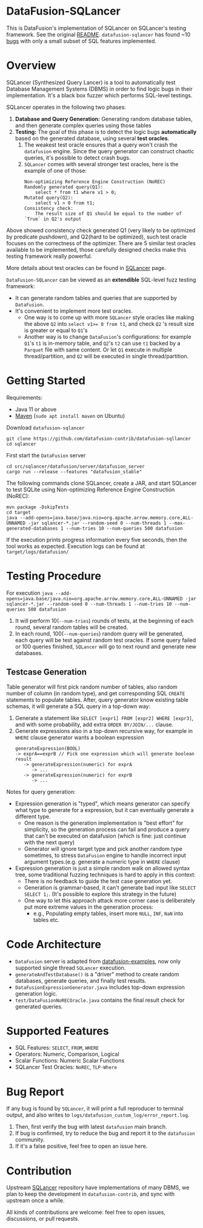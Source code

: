 # DataFusion-SQLancer
This is DataFusion's implementation of SQLancer on SQLancer's testing framework. See the original [README](https://github.com/sqlancer/sqlancer). 
`datafusion-sqlancer` has found ~10 [bugs](https://github.com/apache/datafusion/issues?q=is%3Aissue+label%3Abug+sqlancer+) with only a small subset of SQL features implemented.
# Overview
SQLancer (Synthesized Query Lancer) is a tool to automatically test Database Management Systems (DBMS) in order to find logic bugs in their implementation. It's a black box fuzzer which performs SQL-level testings.

SQLancer operates in the following two phases:

1. **Database and Query Generation:** Generating random database tables, and then generate complex queries using those tables
2. **Testing:** The goal of this phase is to detect the logic bugs **automatically** based on the generated database, using several **test oracles**.
	1. The weakest test oracle ensures that a query won't crash the `datafusion` engine. Since the query generator can construct chaotic queries, it's possible to detect crash bugs.
	2. `SQLancer` comes with several stronger test oracles, here is the example of one of those:
		```
		Non-optimizing Reference Engine Construction (NoREC)
		Randomly generated query(Q1): 
		    select * from t1 where v1 > 0;
		Mutated query(Q2): 
		    select v1 > 0 from t1;
		Consistency check:
		    The result size of Q1 should be equal to the number of `True` in Q2's output
		```
Above showed consistency check generated Q1 (very likely to be optimized by predicate pushdown), and Q2(hard to be optimized), such test oracle focuses on the correctness of the optimizer. There are 5 similar test oracles available to be implemented, those carefully designed checks make this testing framework really powerful.

More details about test oracles can be found in [SQLancer](https://github.com/sqlancer/sqlancer) page.

`DataFusion-SQLancer` can be viewed as an **extendible** SQL-level fuzz testing framework:
- It can generate random tables and queries that are supported by `DataFusion`.
- It's convenient to implement more test oracles.
	- One way is to come up with more `SQLancer` style oracles like making the above `Q2` into `select v1>= 0 from t1`, and check `Q2` 's result size is greater or equal to `Q1`'s
	- Another way is to change `DataFusion`'s configurations: for example `Q1`'s `t1` is in-memory table, and `Q2`'s `t2` can use `t1` backed by a `Parquet` file with same content. Or let `Q1` execute in multiple thread/partition, and `Q2` will be executed in single thread/partition.
# Getting Started

Requirements:
* Java 11 or above
* [Maven](https://maven.apache.org/) (`sudo apt install maven` on Ubuntu)

Download `datafusion-sqlancer`

```
git clone https://github.com/datafusion-contrib/datafusion-sqllancer
cd sqlancer
```

First start the `DataFusion` server

```
cd src/sqlancer/datafusion/server/datafusion_server
cargo run --release --features "datafusion_stable"
```

The following commands clone SQLancer, create a JAR, and start SQLancer to test SQLite using Non-optimizing Reference Engine Construction (NoREC):

```
mvn package -DskipTests
cd target
java --add-opens=java.base/java.nio=org.apache.arrow.memory.core,ALL-UNNAMED -jar sqlancer-*.jar --random-seed 0 --num-threads 1 --max-generated-databases 1 --num-tries 10 --num-queries 500 datafusion
```

If the execution prints progress information every five seconds, then the tool works as expected. Execution logs can be found at `target/logs/datafusion/`
# Testing Procedure
For execution `java --add-opens=java.base/java.nio=org.apache.arrow.memory.core,ALL-UNNAMED -jar sqlancer-*.jar --random-seed 0 --num-threads 1 --num-tries 10 --num-queries 500 datafusion`
1. It will perform 10(`--num-tries`) rounds of tests, at the beginning of each round, several random tables will be created.
2. In each round, 100(`--num-queries`) random query will be generated, each query will be test against random test oracles. If some query failed or 100 queries finished, `SQLancer` will go to next round and generate new databases.
## Testcase Generation
Table generator will first pick random number of tables, also random number of column (in random type), and get corresponding SQL `CREATE` statements to populate tables.
After, query generator know existing table schemas, it will generate a SQL query in a top-down way:
1. Generate a statement like `SELECT [expr1] FROM [expr2] WHERE [expr3]`, and with some probability, add extra `ORDER BY/JOIN/...` clause.
2. Generate expressions also in a top-down recursive way, for example in `WHERE` clause generator wants a boolean expression
	```
	generateExpression(BOOL)
	-> exprA==exprB // Pick one expression which will generate boolean result
	   -> generateExpression(numeric) for exprA
	      -> ...
	   -> generateExpression(numeric) for exprB
	      -> ...
	```
Notes for query generation:
- Expression generation is "typed", which means generator can specify what type to generate for a expression, but it can eventually generate a different type.
	- One reason is the generation implementation is "best effort" for simplicity, so the generation process can fail and produce a query that can't be executed on datafusion (which is fine: just continue with the next query)
	- Generator will ignore target type and pick another random type sometimes, to stress `DataFusion` engine to handle incorrect input argument types.(e.g. generate a numeric type in `WHERE` clause) 
- Expression generation is just a simple random walk on allowed syntax tree, some traditional fuzzing techniques is hard to apply in this context:
	- There is no feedback to guide the test case generation yet.
	- Generation is grammar-based, it can't generate bad input like `SELECT SELECT 1;`. (It's possible to explore this strategy in the future)
	- One way to let this approach attack more corner case is deliberately put more extreme values in the generation process:
		- e.g., Populating empty tables, insert more `NULL`, `INF`, `NaN` into tables etc.
# Code Architecture
- `DataFusion` server is adapted from [datafusion-examples](https://github.com/apache/datafusion/blob/main/datafusion-examples/examples/flight/flight_sql_server.rs), now only supported single thread `SQLancer` execution.
- `generateAndTestDatabase()` is a "driver" method to create random databases, generate queries, and finally test results.
- `DataFusionExpressionGenerator.java` includes top-down expression generation logic.
- `test/DataFusionNoRECOracle.java` contains the final result check for generated queries.
# Supported Features
- SQL Features: `SELECT`, `FROM`, `WHERE`
- Operators: Numeric, Comparison, Logical
- Scalar Functions: Numeric Scalar Functions
- SQLancer Test Oracles: `NoREC`, `TLP-Where`
# Bug Report
If any bug is found by `SQLancer`, it will print a full reproducer to terminal output, and also writes to `logs/datafusion_custom_log/error_report.log`.
1. Then, first verify the bug with latest `datafusion` main branch.
2. If bug is confirmed, try to reduce the bug and report it to the `datafusion` community.
3. If it's a false positive, feel free to open an issue here.



# Contribution
Upstream [SQLancer](https://github.com/sqlancer/sqlancer) repository have implementations of many DBMS, we plan to keep the development in `datafusion-contrib`, and sync with upstream once a while.

All kinds of contributions are welcome: feel free to open issues, discussions, or pull requests.